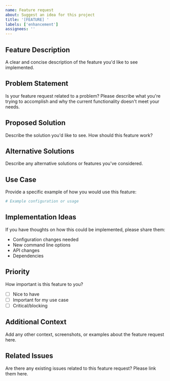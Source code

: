 ```yaml
---
name: Feature request
about: Suggest an idea for this project
title: '[FEATURE] '
labels: ['enhancement']
assignees: ''
---
```


## Feature Description
A clear and concise description of the feature you'd like to see implemented.

## Problem Statement
Is your feature request related to a problem? Please describe what you're trying to accomplish and why the current functionality doesn't meet your needs.

## Proposed Solution
Describe the solution you'd like to see. How should this feature work?

## Alternative Solutions
Describe any alternative solutions or features you've considered.

## Use Case
Provide a specific example of how you would use this feature:

```yaml
# Example configuration or usage
```

## Implementation Ideas
If you have thoughts on how this could be implemented, please share them:
- Configuration changes needed
- New command line options
- API changes
- Dependencies

## Priority
How important is this feature to you?
- [ ] Nice to have
- [ ] Important for my use case
- [ ] Critical/blocking

## Additional Context
Add any other context, screenshots, or examples about the feature request here.

## Related Issues
Are there any existing issues related to this feature request? Please link them here.